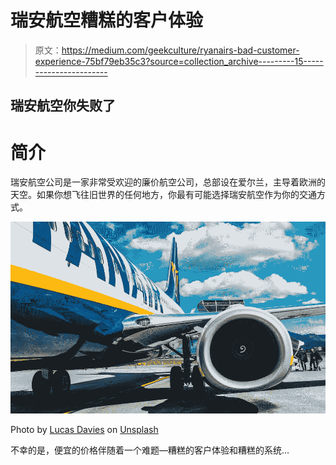 # 瑞安航空糟糕的客户体验

> 原文：<https://medium.com/geekculture/ryanairs-bad-customer-experience-75bf79eb35c3?source=collection_archive---------15----------------------->

## 瑞安航空你失败了

# **简介**

瑞安航空公司是一家非常受欢迎的廉价航空公司，总部设在爱尔兰，主导着欧洲的天空。如果你想飞往旧世界的任何地方，你最有可能选择瑞安航空作为你的交通方式。

![](img/53b30daff5f482ecf6e666bb471f2163.png)

Photo by [Lucas Davies](https://unsplash.com/@lucas_davies) on [Unsplash](https://unsplash.com/?utm_source=medium&utm_medium=referral)

不幸的是，便宜的价格伴随着一个难题—糟糕的客户体验和糟糕的系统…
